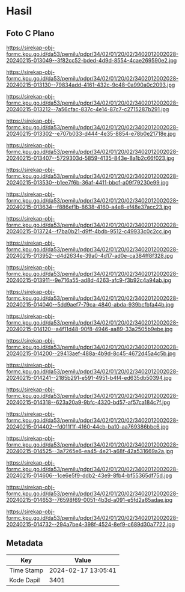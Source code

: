 # Hasil

## Foto C Plano

https://sirekap-obj-formc.kpu.go.id/da53/pemilu/pdpr/34/02/01/20/02/3402012002028-20240215-013049--3f82cc52-bded-4d9d-8554-4cae269590e2.jpg

https://sirekap-obj-formc.kpu.go.id/da53/pemilu/pdpr/34/02/01/20/02/3402012002028-20240215-013130--79834add-4161-432c-9c48-0a990a0c2093.jpg

https://sirekap-obj-formc.kpu.go.id/da53/pemilu/pdpr/34/02/01/20/02/3402012002028-20240215-013212--7a56cfac-837c-4e14-87c7-c2715287b291.jpg

https://sirekap-obj-formc.kpu.go.id/da53/pemilu/pdpr/34/02/01/20/02/3402012002028-20240215-013302--e707b033-d444-4e35-8854-e78b0e21718e.jpg

https://sirekap-obj-formc.kpu.go.id/da53/pemilu/pdpr/34/02/01/20/02/3402012002028-20240215-013407--5729303d-5859-4135-843e-8a1b2c66f023.jpg

https://sirekap-obj-formc.kpu.go.id/da53/pemilu/pdpr/34/02/01/20/02/3402012002028-20240215-013530--b1ee7f6b-36af-4411-bbcf-a09f79230e99.jpg

https://sirekap-obj-formc.kpu.go.id/da53/pemilu/pdpr/34/02/01/20/02/3402012002028-20240215-013634--f886ef1b-8638-4160-a4e8-ef48e37acc23.jpg

https://sirekap-obj-formc.kpu.go.id/da53/pemilu/pdpr/34/02/01/20/02/3402012002028-20240215-013724--f7ba0b21-d9ff-4bdb-9512-c49933c0c2cc.jpg

https://sirekap-obj-formc.kpu.go.id/da53/pemilu/pdpr/34/02/01/20/02/3402012002028-20240215-013952--d4d2634e-39a0-4d17-ad0e-ca384ff8f328.jpg

https://sirekap-obj-formc.kpu.go.id/da53/pemilu/pdpr/34/02/01/20/02/3402012002028-20240215-013911--9e716a55-ad8d-4263-afc9-f3b92c4a94ab.jpg

https://sirekap-obj-formc.kpu.go.id/da53/pemilu/pdpr/34/02/01/20/02/3402012002028-20240215-014040--5dd9aef7-79ca-4840-abda-939bcfbfa44b.jpg

https://sirekap-obj-formc.kpu.go.id/da53/pemilu/pdpr/34/02/01/20/02/3402012002028-20240215-014120--a4f11d48-90f8-4946-aa89-33a2505b9ebe.jpg

https://sirekap-obj-formc.kpu.go.id/da53/pemilu/pdpr/34/02/01/20/02/3402012002028-20240215-014200--29413aef-488a-4b9d-8c45-4672d45a4c5b.jpg

https://sirekap-obj-formc.kpu.go.id/da53/pemilu/pdpr/34/02/01/20/02/3402012002028-20240215-014241--2185b291-e591-4951-b4f4-ed635db50394.jpg

https://sirekap-obj-formc.kpu.go.id/da53/pemilu/pdpr/34/02/01/20/02/3402012002028-20240215-014318--623a20a9-9bfc-4320-bd57-af57ca184c7f.jpg

https://sirekap-obj-formc.kpu.go.id/da53/pemilu/pdpr/34/02/01/20/02/3402012002028-20240215-014402--fd011f1f-4160-44cb-ba10-aa769386bbc6.jpg

https://sirekap-obj-formc.kpu.go.id/da53/pemilu/pdpr/34/02/01/20/02/3402012002028-20240215-014525--3a7265e6-ea45-4e21-a68f-42a531669a2a.jpg

https://sirekap-obj-formc.kpu.go.id/da53/pemilu/pdpr/34/02/01/20/02/3402012002028-20240215-014606--1ce6e5f9-ddb2-43e9-8fb4-bf55365df75d.jpg

https://sirekap-obj-formc.kpu.go.id/da53/pemilu/pdpr/34/02/01/20/02/3402012002028-20240215-014653--76598f69-0051-4b3d-a091-e5fd2a65adae.jpg

https://sirekap-obj-formc.kpu.go.id/da53/pemilu/pdpr/34/02/01/20/02/3402012002028-20240215-014732--294a7be4-398f-4524-8ef9-c689d30a7722.jpg


## Metadata

| Key        | Value               |
| ---------- | ------------------- |
| Time Stamp | 2024-02-17 13:05:41 |
| Kode Dapil | 3401                |



